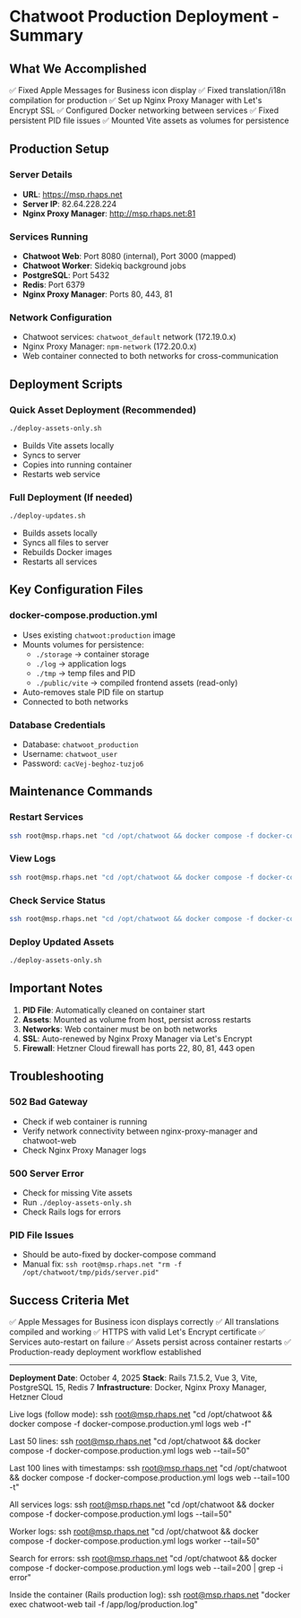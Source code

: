 # Chatwoot Production Deployment - Summary

## What We Accomplished

✅ Fixed Apple Messages for Business icon display
✅ Fixed translation/i18n compilation for production
✅ Set up Nginx Proxy Manager with Let's Encrypt SSL
✅ Configured Docker networking between services
✅ Fixed persistent PID file issues
✅ Mounted Vite assets as volumes for persistence

## Production Setup

### Server Details
- **URL**: https://msp.rhaps.net
- **Server IP**: 82.64.228.224
- **Nginx Proxy Manager**: http://msp.rhaps.net:81

### Services Running
- **Chatwoot Web**: Port 8080 (internal), Port 3000 (mapped)
- **Chatwoot Worker**: Sidekiq background jobs
- **PostgreSQL**: Port 5432
- **Redis**: Port 6379
- **Nginx Proxy Manager**: Ports 80, 443, 81

### Network Configuration
- Chatwoot services: `chatwoot_default` network (172.19.0.x)
- Nginx Proxy Manager: `npm-network` (172.20.0.x)
- Web container connected to both networks for cross-communication

## Deployment Scripts

### Quick Asset Deployment (Recommended)
```bash
./deploy-assets-only.sh
```
- Builds Vite assets locally
- Syncs to server
- Copies into running container
- Restarts web service

### Full Deployment (If needed)
```bash
./deploy-updates.sh
```
- Builds assets locally
- Syncs all files to server
- Rebuilds Docker images
- Restarts all services

## Key Configuration Files

### docker-compose.production.yml
- Uses existing `chatwoot:production` image
- Mounts volumes for persistence:
  - `./storage` → container storage
  - `./log` → application logs
  - `./tmp` → temp files and PID
  - `./public/vite` → compiled frontend assets (read-only)
- Auto-removes stale PID file on startup
- Connected to both networks

### Database Credentials
- Database: `chatwoot_production`
- Username: `chatwoot_user`
- Password: `cacVej-beghoz-tuzjo6`

## Maintenance Commands

### Restart Services
```bash
ssh root@msp.rhaps.net "cd /opt/chatwoot && docker compose -f docker-compose.production.yml restart web"
```

### View Logs
```bash
ssh root@msp.rhaps.net "cd /opt/chatwoot && docker compose -f docker-compose.production.yml logs web --tail=50 -f"
```

### Check Service Status
```bash
ssh root@msp.rhaps.net "cd /opt/chatwoot && docker compose -f docker-compose.production.yml ps"
```

### Deploy Updated Assets
```bash
./deploy-assets-only.sh
```

## Important Notes

1. **PID File**: Automatically cleaned on container start
2. **Assets**: Mounted as volume from host, persist across restarts
3. **Networks**: Web container must be on both networks
4. **SSL**: Auto-renewed by Nginx Proxy Manager via Let's Encrypt
5. **Firewall**: Hetzner Cloud firewall has ports 22, 80, 81, 443 open

## Troubleshooting

### 502 Bad Gateway
- Check if web container is running
- Verify network connectivity between nginx-proxy-manager and chatwoot-web
- Check Nginx Proxy Manager logs

### 500 Server Error
- Check for missing Vite assets
- Run `./deploy-assets-only.sh`
- Check Rails logs for errors

### PID File Issues
- Should be auto-fixed by docker-compose command
- Manual fix: `ssh root@msp.rhaps.net "rm -f /opt/chatwoot/tmp/pids/server.pid"`

## Success Criteria Met

✅ Apple Messages for Business icon displays correctly
✅ All translations compiled and working
✅ HTTPS with valid Let's Encrypt certificate
✅ Services auto-restart on failure
✅ Assets persist across container restarts
✅ Production-ready deployment workflow established

---

**Deployment Date**: October 4, 2025
**Stack**: Rails 7.1.5.2, Vue 3, Vite, PostgreSQL 15, Redis 7
**Infrastructure**: Docker, Nginx Proxy Manager, Hetzner Cloud



  Live logs (follow mode):
  ssh root@msp.rhaps.net "cd /opt/chatwoot && docker compose -f docker-compose.production.yml logs web -f"

  Last 50 lines:
  ssh root@msp.rhaps.net "cd /opt/chatwoot && docker compose -f docker-compose.production.yml logs web --tail=50"

  Last 100 lines with timestamps:
  ssh root@msp.rhaps.net "cd /opt/chatwoot && docker compose -f docker-compose.production.yml logs web --tail=100 -t"

  All services logs:
  ssh root@msp.rhaps.net "cd /opt/chatwoot && docker compose -f docker-compose.production.yml logs --tail=50"

  Worker logs:
  ssh root@msp.rhaps.net "cd /opt/chatwoot && docker compose -f docker-compose.production.yml logs worker --tail=50"

  Search for errors:
  ssh root@msp.rhaps.net "cd /opt/chatwoot && docker compose -f docker-compose.production.yml logs web --tail=200 | grep -i  error"

  Inside the container (Rails production log):
  ssh root@msp.rhaps.net "docker exec chatwoot-web tail -f /app/log/production.log"